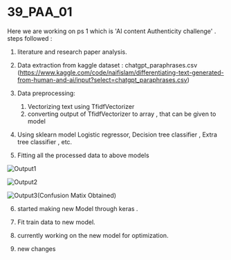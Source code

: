 # 39_PAA_01

Here we are working on ps 1 which is 'AI content Authenticity challenge' .
steps followed :

1. literature and research paper analysis.
2. Data extraction from kaggle
   dataset : chatgpt_paraphrases.csv (https://www.kaggle.com/code/naifislam/differentiating-text-generated-from-human-and-ai/input?select=chatgpt_paraphrases.csv)

3. Data preprocessing:
   1. Vectorizing text using TfidfVectorizer
   2. converting output of TfidfVectorizer to array , that can be given to model
4. Using sklearn model Logistic regressor, Decision tree classifier , Extra tree classifier , etc.

5. Fitting all the processed data to above models

 ![Output1](https://github.com/PrashantBarai/39_PAA_01/assets/144236026/c29479f8-790a-492f-9da6-3a5ec68a3f0b)

 ![Output2](https://github.com/PrashantBarai/39_PAA_01/assets/144236026/1990a40e-bc7e-4222-9fc6-f73a8d772a52)

 ![Output3(Confusion Matix Obtained)](https://github.com/PrashantBarai/39_PAA_01/assets/144236026/5885ed41-6a8c-478b-8f87-1cc1c4ac7cb2)


6. started making new Model through keras .

7. Fit train data to new model.

8. currently working on the new model for optimization.
9. new changes
